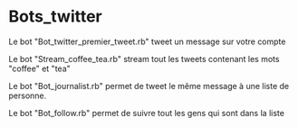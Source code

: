 # Bots_twitter

Le bot "Bot_twitter_premier_tweet.rb" tweet un message sur votre compte

Le bot "Stream_coffee_tea.rb" stream tout les tweets contenant les mots "coffee" et "tea"

Le bot "Bot_journalist.rb" permet de tweet le même message à une liste de personne.

Le bot "Bot_follow.rb" permet de suivre tout les gens qui sont dans la liste
